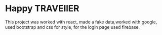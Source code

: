 # Happy TRAVEllER

This project was worked with react,
made a fake data,worked with google,
used bootstrap and css for style,
for the login page used firebase,



